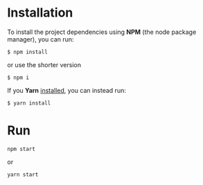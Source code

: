 

# Installation

To install the project dependencies using **NPM** (the node package manager), you can run:

`$ npm install`

or use the shorter version

`$ npm i`

If you **Yarn** [installed](https://yarnpkg.com/lang/en/docs/install/), you can instead run:

`$ yarn install`

# Run



`npm start`

or

`yarn start`

